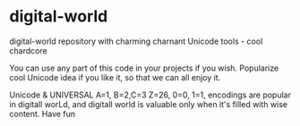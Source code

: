 # digital-world

digital-world repository with charming charnant Unicode tools - cool chardcore

You can use any part of this code in your projects if you wish. Popularize cool Unicode idea if you like it, so that we can all enjoy it.

Unicode & UNIVERSAL A=1, B=2,C=3	Z=26, 0=0, 1=1,		encodings are popular in digitall worLd, and digitall world is valuable only when it's filled with wise content.
Have fun
